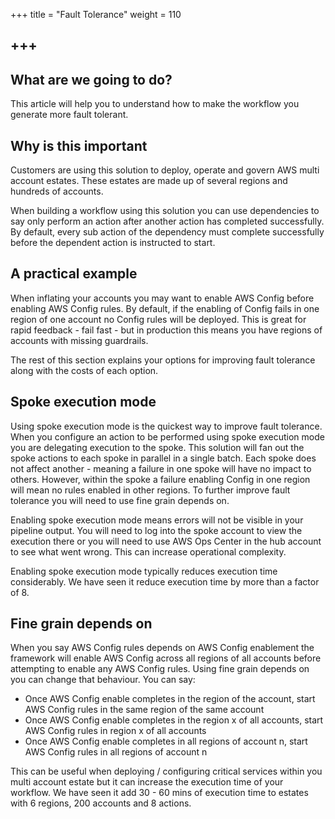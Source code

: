 +++
title = "Fault Tolerance"
weight = 110

+++
---

## What are we going to do?
This article will help you to understand how to make the workflow you generate more fault tolerant.

## Why is this important
Customers are using this solution to deploy, operate and govern AWS multi account estates.  These estates are made up of
several regions and hundreds of accounts.  

When building a workflow using this solution you can use dependencies to say only perform an action after another action 
has completed successfully.  By default, every sub action of the dependency must complete successfully before the
dependent action is instructed to start.  

## A practical example
When inflating your accounts you may want to enable AWS Config before enabling AWS Config rules.  By default, if the 
enabling of Config fails in one region of one account no Config rules will be deployed.  This is great for rapid 
feedback - fail fast - but in production this means you have regions of accounts with missing guardrails.

The rest of this section explains your options for improving fault tolerance along with the costs of each option.

## Spoke execution mode
Using spoke execution mode is the quickest way to improve fault tolerance.  When you configure an action to be performed
using spoke execution mode you are delegating execution to the spoke.  This solution will fan out the spoke actions to 
each spoke in parallel in a single batch. Each spoke does not affect another - meaning a failure in one spoke will have 
no impact to others.  However, within the spoke a failure enabling Config in one region will mean no rules enabled in 
other regions.  To further improve fault tolerance you will need to use fine grain depends on.

Enabling spoke execution mode means errors will not be visible in your pipeline output.  You will need to log into the 
spoke account to view the execution there or you will need to use AWS Ops Center in the hub account to see what went
wrong.  This can increase operational complexity.

Enabling spoke execution mode typically reduces execution time considerably.  We have seen it reduce execution time by 
more than a factor of 8.

## Fine grain depends on
When you say AWS Config rules depends on AWS Config enablement the framework will enable AWS Config across all regions
of all accounts before attempting to enable any AWS Config rules.  Using fine grain depends on you can change that 
behaviour.  You can say:

- Once AWS Config enable completes in the region of the account, start AWS Config rules in the same region of the same account
- Once AWS Config enable completes in the region x of all accounts, start AWS Config rules in region x of all accounts
- Once AWS Config enable completes in all regions of account n, start AWS Config rules in all regions of account n

This can be useful when deploying / configuring critical services within you multi account estate but it can increase
the execution time of your workflow.  We have seen it add 30 - 60 mins of execution time to estates with 6 regions, 200 
accounts and 8 actions.